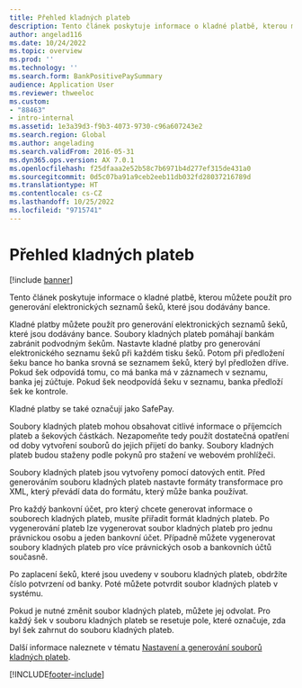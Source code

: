 ```yaml
---
title: Přehled kladných plateb
description: Tento článek poskytuje informace o kladné platbě, kterou můžete použít pro generování elektronických seznamů šeků, které jsou dodávány bance.
author: angelad116
ms.date: 10/24/2022
ms.topic: overview
ms.prod: ''
ms.technology: ''
ms.search.form: BankPositivePaySummary
audience: Application User
ms.reviewer: thweeloc
ms.custom:
- "88463"
- intro-internal
ms.assetid: 1e3a39d3-f9b3-4073-9730-c96a607243e2
ms.search.region: Global
ms.author: angelading
ms.search.validFrom: 2016-05-31
ms.dyn365.ops.version: AX 7.0.1
ms.openlocfilehash: f25dfaaa2e52b58c7b6971b4d277ef315de431a0
ms.sourcegitcommit: 0d5c07ba91a9ceb2eeb11db032fd28037216789d
ms.translationtype: HT
ms.contentlocale: cs-CZ
ms.lasthandoff: 10/25/2022
ms.locfileid: "9715741"
---
```

# <a name="positive-pay-overview"></a>Přehled kladných plateb

[!include [banner](../includes/banner.md)]

Tento článek poskytuje informace o kladné platbě, kterou můžete použít pro generování elektronických seznamů šeků, které jsou dodávány bance. 

Kladné platby můžete použít pro generování elektronických seznamů šeků, které jsou dodávány bance. Soubory kladných plateb pomáhají bankám zabránit podvodným šekům. Nastavte kladné platby pro generování elektronického seznamu šeků při každém tisku šeků. Potom při předložení šeku bance ho banka srovná se seznamem šeků, který byl předložen dříve. Pokud šek odpovídá tomu, co má banka má v záznamech v seznamu, banka jej zúčtuje. Pokud šek neodpovídá šeku v seznamu, banka předloží šek ke kontrole.

Kladné platby se také označují jako SafePay. 

Soubory kladných plateb mohou obsahovat citlivé informace o příjemcích plateb a šekových částkách. Nezapomeňte tedy použít dostatečná opatření od doby vytvoření souborů do jejich přijetí do banky. Soubory kladných plateb budou staženy podle pokynů pro stažení ve webovém prohlížeči. 

Soubory kladných plateb jsou vytvořeny pomocí datových entit. Před generováním souboru kladných plateb nastavte formáty transformace pro XML, který převádí data do formátu, který může banka používat. 

Pro každý bankovní účet, pro který chcete generovat informace o souborech kladných plateb, musíte přiřadit formát kladných plateb. Po vygenerování plateb lze vygenerovat soubor kladných plateb pro jednu právnickou osobu a jeden bankovní účet. Případně můžete vygenerovat soubory kladných plateb pro více právnických osob a bankovních účtů současně. 

Po zaplacení šeků, které jsou uvedeny v souboru kladných plateb, obdržíte číslo potvrzení od banky. Poté můžete potvrdit soubor kladných plateb v systému. 

Pokud je nutné změnit soubor kladných plateb, můžete jej odvolat. Pro každý šek v souboru kladných plateb se resetuje pole, které označuje, zda byl šek zahrnut do souboru kladných plateb.

Další informace naleznete v tématu [Nastavení a generování souborů kladných plateb](set-up-generate-positive-pay-files.md).





[!INCLUDE[footer-include](../../includes/footer-banner.md)]
